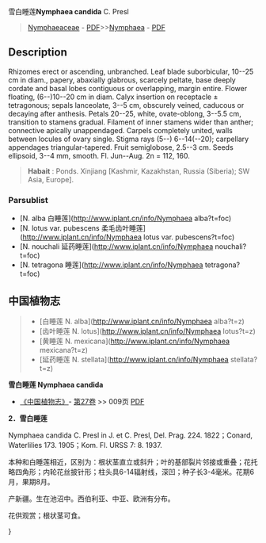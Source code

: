 雪白睡莲**Nymphaea candida** C. Presl

> [Nymphaeaceae](http://www.iplant.cn/info/Nymphaeaceae?t=foc) - [PDF](http://www.iplant.cn/foc/pdf/Nymphaeaceae.pdf)>>[Nymphaea](http://www.iplant.cn/info/Nymphaea?t=foc) - [PDF](http://www.iplant.cn/foc/pdf/Nymphaea.pdf)

## Description

Rhizomes erect or ascending, unbranched. Leaf blade suborbicular, 10--25 cm in diam., papery, abaxially glabrous, scarcely peltate, base deeply cordate and basal lobes contiguous or overlapping, margin entire. Flower floating, (6--)10--20 cm in diam. Calyx insertion on receptacle ± tetragonous; sepals lanceolate, 3--5 cm, obscurely veined, caducous or decaying after anthesis. Petals 20--25, white, ovate-oblong, 3--5.5 cm, transition to stamens gradual. Filament of inner stamens wider than anther; connective apically unappendaged. Carpels completely united, walls between locules of ovary single. Stigma rays (5--) 6--14(--20); carpellary appendages triangular-tapered. Fruit semiglobose, 2.5--3 cm. Seeds ellipsoid, 3--4 mm, smooth. Fl. Jun--Aug. 2n = 112, 160.

> **Habait** : 
> Ponds. Xinjiang [Kashmir, Kazakhstan, Russia (Siberia); SW Asia, Europe].

### Parsublist

* [N.  alba  白睡莲](http://www.iplant.cn/info/Nymphaea alba?t=foc)
* [N.  lotus var. pubescens  柔毛齿叶睡莲](http://www.iplant.cn/info/Nymphaea lotus var. pubescens?t=foc)
* [N.  nouchali  延药睡莲](http://www.iplant.cn/info/Nymphaea nouchali?t=foc)
* [N.  tetragona  睡莲](http://www.iplant.cn/info/Nymphaea tetragona?t=foc)

## 中国植物志

> * [白睡莲  N.  alba](http://www.iplant.cn/info/Nymphaea alba?t=z)
> * [齿叶睡莲  N.  lotus](http://www.iplant.cn/info/Nymphaea lotus?t=z)
> * [黄睡莲  N.  mexicana](http://www.iplant.cn/info/Nymphaea mexicana?t=z)
> * [延药睡莲  N.  stellata](http://www.iplant.cn/info/Nymphaea stellata?t=z)

**雪白睡莲 Nymphaea candida**

* [《中国植物志》](http://www.iplant.cn/frps)- [第27卷](http://www.iplant.cn/frps/vol/27) >> 009页 [PDF](http://www.iplant.cn/frps/pdf/27/009.pdf)

**2．雪白睡莲**

Nymphaea candida C. Presl in J. et C. Presl, Del. Prag. 224. 1822；Conard, Waterlilies 173. 1905；Kom. Fl. URSS 7: 8. 1937.

本种和白睡莲相近，区别为：根状茎直立或斜升；叶的基部裂片邻接或重叠；花托略四角形；内轮花丝披针形；柱头具6-14辐射线，深凹；种子长3-4毫米。花期6月，果期8月。

产新疆。生在池沼中。西伯利亚、中亚、欧洲有分布。

花供观赏；根状茎可食。

}
